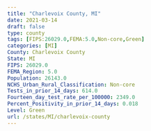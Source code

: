 ```yaml
---
title: "Charlevoix County, MI"
date: 2021-03-14
draft: false
type: county
tags: [FIPS:26029.0,FEMA:5.0,Non-core,Green]
categories: [MI]
County: Charlevoix County
State: MI
FIPS: 26029.0
FEMA_Region: 5.0
Population: 26143.0
NCHS_Urban_Rural_Classification: Non-core
Tests_in_prior_14_days: 614.0
Fourteen_day_test_rate_per_100000: 2349.0
Percent_Positivity_in_prior_14_days: 0.018
Level: Green
url: /states/MI/charlevoix-county
---
```



